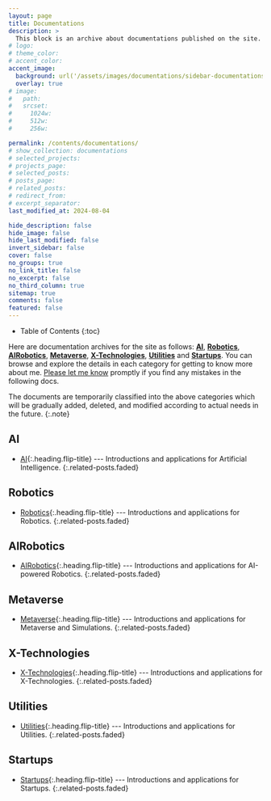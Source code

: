 ```yaml
---
layout: page
title: Documentations
description: >
  This block is an archive about documentations published on the site.
# logo:
# theme_color:
# accent_color:
accent_image:
  background: url('/assets/images/documentations/sidebar-documentations.jpg') center/cover
  overlay: true
# image:
#   path:
#   srcset:
#     1024w:
#     512w:
#     256w:

permalink: /contents/documentations/
# show_collection: documentations
# selected_projects:
# projects_page:
# selected_posts:
# posts_page:
# related_posts:
# redirect_from:
# excerpt_separator:
last_modified_at: 2024-08-04

hide_description: false
hide_image: false
hide_last_modified: false
invert_sidebar: false
cover: false
no_groups: true
no_link_title: false
no_excerpt: false
no_third_column: true
sitemap: true
comments: false
featured: false
---
```


- Table of Contents
{:toc}

Here are documentation archives for the site as follows: **[AI]**, **[Robotics]**, **[AIRobotics]**, **[Metaverse]**, **[X-Technologies]**, **[Utilities]** and **[Startups]**. You can browse and explore the details in each category for getting to know more about me. [Please let me know](mailto:jade.cong@qq.com) promptly if you find any mistakes in the following docs.

The documents are temporarily classified into the above categories which will be gradually added, deleted, and modified according to actual needs in the future.
{:.note}

## AI

* [AI]{:.heading.flip-title} --- Introductions and applications for Artificial Intelligence.
{:.related-posts.faded}

## Robotics

* [Robotics]{:.heading.flip-title} --- Introductions and applications for Robotics.
{:.related-posts.faded}

## AIRobotics

* [AIRobotics]{:.heading.flip-title} --- Introductions and applications for AI-powered Robotics.
{:.related-posts.faded}

## Metaverse

* [Metaverse]{:.heading.flip-title} --- Introductions and applications for Metaverse and Simulations.
{:.related-posts.faded}

## X-Technologies

* [X-Technologies]{:.heading.flip-title} --- Introductions and applications for X-Technologies.
{:.related-posts.faded}

## Utilities

* [Utilities]{:.heading.flip-title} --- Introductions and applications for Utilities.
{:.related-posts.faded}

## Startups

* [Startups]{:.heading.flip-title} --- Introductions and applications for Startups.
{:.related-posts.faded}

[AI]: AI.md
[Robotics]: Robotics.md
[AIRobotics]: AIRobotics.md
[Metaverse]: Metaverse.md
[X-Technologies]: X-Technologies.md
[Utilities]: Utilities.md
[Startups]: Startups.md
